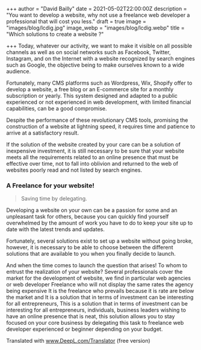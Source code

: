 +++
author = "David Bailly"
date = 2021-05-02T22:00:00Z
description = "You want to develop a website, why not use a freelance web developer a professional that will cost you less."
draft = true
image = "images/blog/lcdig.jpg"
image_webp = "images/blog/lcdig.webp"
title = "Which solutions to create a website ?"

+++
Today, whatever our activity, we want to make it visible on all possible channels as well as on social networks such as Facebook, Twitter, Instagram, and on the Internet with a website recognized by search engines such as Google, the objective being to make ourselves known to a wide audience.

Fortunately, many CMS platforms such as Wordpress, Wix, Shopify offer to develop a website, a free blog or an E-commerce site for a monthly subscription or yearly. This system designed and adapted to a public experienced or not experienced in web development, with limited financial capabilities, can be a good compromise.

Despite the performance of these revolutionary CMS tools, promising the construction of a website at lightning speed, it requires time and patience to arrive at a satisfactory result.

If the solution of the website created by your care can be a solution of inexpensive investment, it is still necessary to be sure that your website meets all the requirements related to an online presence that must be effective over time, not to fall into oblivion and returned to the web of websites poorly read and not listed by search engines.

### A Freelance for your website!

> Saving time by delegating.

Developing a website on your own can be a passion for some and an unpleasant task for others, because you can quickly find yourself overwhelmed by the amount of work you have to do to keep your site up to date with the latest trends and updates.

Fortunately, several solutions exist to set up a website without going broke, however, it is necessary to be able to choose between the different solutions that are available to you when you finally decide to launch.

And when the time comes to launch the question that arises! To whom to entrust the realization of your website? Several professionals cover the market for the development of website, we find in particular web agencies or web developer Freelance who will not display the same rates the agency being expensive It is the freelance who prevails because it is rate are below the market and It is a solution that in terms of investment can be interesting for all entrepreneurs, This is a solution that in terms of investment can be interesting for all entrepreneurs, individuals, business leaders wishing to have an online presence that is neat, this solution allows you to stay focused on your core business by delegating this task to freelance web developer experienced or beginner depending on your budget.

Translated with www.DeepL.com/Translator (free version)